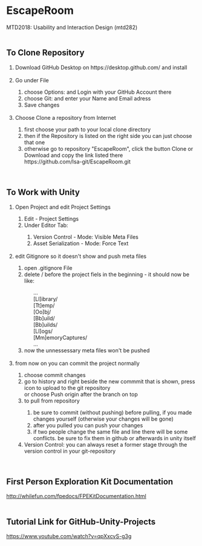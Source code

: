 # EscapeRoom
MTD2018: Usability and Interaction Design (mtd282)
<br><br>

To Clone Repository
--------------------------------------------------------------------------------------------------------------------
<ol>
	<li> Download GitHub Desktop on https://desktop.github.com/ and install</li><br>
	<li>Go under File</li>
	<ol>
		<li>choose Options: and Login with your GitHub Account there</li>
		<li>choose Git: and enter your Name and Email adress</li>
		<li>Save changes</li>
	</ol><br>
	<li>Choose Clone a repository from Internet</li>
	<ol>
		<li>first choose your path to your local clone directory</li>
		<li>then if the Repository is listed on the right side you can just choose that one</li>
		<li>otherwise go to repository "EscapeRoom", click the button Clone or Download and copy the link listed there<br>
      	 	    https://github.com/Isa-git/EscapeRoom.git</li>
	</ol>
</ol><br>

    
 To Work with Unity
--------------------------------------------------------------------------------------------------------------------   
<ol>
	<li>Open Project and edit Project Settings</li>
	<ol>
		<li>Edit - Project Settings</li>
		<li>Under Editor Tab:</li>
		<ol>
			<li>Version Control - Mode: Visible Meta Files</li>
			<li>Asset Serialization - Mode: Force Text</li>
		</ol>
	</ol><br>
	<li>edit Gitignore so it doesn't show and push meta files</li>
	<ol>
		<li>open .gitignore File</li>
		<li>delete / before the project fiels in the beginning - it should now be like:</li>
		<ol>
			...<br>
			[Ll]ibrary/<br>
			[Tt]emp/<br>
			[Oo]bj/<br>
			[Bb]uild/<br>
			[Bb]uilds/<br>
			[Ll]ogs/<br>
			[Mm]emoryCaptures/<br>
			...
		</ol>
		<li>now the unnessessary meta files won't be pushed</li>
	</ol><br>
	<li>from now on you can commit the project normally</li>
	<ol>
		<li>choose commit changes</li>
		<li>go to history and right beside the new commmit that is shown, press icon to upload to the git repository<br>
       		    or choose Push origin after the branch on top<br></li>
		<li>to pull from repository </li>
		<ol>
			<li>be sure to commit (without pushing) before pulling, if you made changes yourself (otherwise your changes 				    will be gone)</li>
			<li>after you pulled you can push your changes</li>
			<li>if two people change the same file and line there will be some conflicts. be sure to fix them in github or 				    afterwards in unity itself</li>
		</ol>
		<li>Version Control: you can always reset a former stage through the version control in your git-repository</li>
	</ol>
</ol><br>

First Person Exploration Kit Documentation
--------------------------------------------------------------------------------------------------------------------
http://whilefun.com/fpedocs/FPEKitDocumentation.html<br><br>


Tutorial Link for GitHub-Unity-Projects
--------------------------------------------------------------------------------------------------------------------
https://www.youtube.com/watch?v=qpXxcvS-g3g
